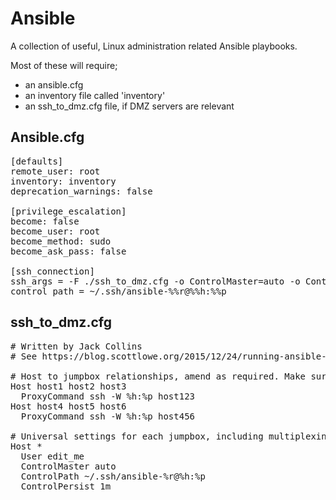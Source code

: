 # Ansible
A collection of useful, Linux administration related Ansible playbooks.

Most of these will require;
- an ansible.cfg
- an inventory file called 'inventory'
- an ssh_to_dmz.cfg file, if DMZ servers are relevant
  
  
Ansible.cfg
---
<pre>
[defaults]
remote_user: root
inventory: inventory
deprecation_warnings: false
  
[privilege_escalation]
become: false
become_user: root
become_method: sudo
become_ask_pass: false
  
[ssh_connection]
ssh_args = -F ./ssh_to_dmz.cfg -o ControlMaster=auto -o ControlPersist=30m
control_path = ~/.ssh/ansible-%%r@%%h:%%p
</pre>
  
ssh_to_dmz.cfg
---
<pre>
# Written by Jack Collins
# See https://blog.scottlowe.org/2015/12/24/running-ansible-through-ssh-bastion-host/
  
# Host to jumpbox relationships, amend as required. Make sure SSH keys are in place first.
Host host1 host2 host3
  ProxyCommand ssh -W %h:%p host123
Host host4 host5 host6
  ProxyCommand ssh -W %h:%p host456

# Universal settings for each jumpbox, including multiplexing
Host *
  User edit_me
  ControlMaster auto
  ControlPath ~/.ssh/ansible-%r@%h:%p
  ControlPersist 1m
</pre>

